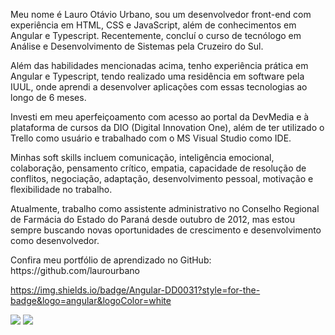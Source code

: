 <p>Meu nome é Lauro Otávio Urbano, sou um desenvolvedor front-end com experiência em HTML, CSS e JavaScript, além de conhecimentos em Angular e Typescript. Recentemente, concluí o curso de tecnólogo em Análise e Desenvolvimento de Sistemas pela Cruzeiro do Sul.</p>

<p>Além das habilidades mencionadas acima, tenho experiência prática em Angular e Typescript, tendo realizado uma residência em software pela IUUL, onde aprendi a desenvolver aplicações com essas tecnologias ao longo de 6 meses.</p>

<p>Investi em meu aperfeiçoamento com acesso ao portal da DevMedia e à plataforma de cursos da DIO (Digital Innovation One), além de ter utilizado o Trello como usuário e trabalhado com o MS Visual Studio como IDE.</p>

<p>Minhas soft skills incluem comunicação, inteligência emocional, colaboração, pensamento crítico, empatia, capacidade de resolução de conflitos, negociação, adaptação, desenvolvimento pessoal, motivação e flexibilidade no trabalho.</p>

<p>Atualmente, trabalho como assistente administrativo no Conselho Regional de Farmácia do Estado do Paraná desde outubro de 2012, mas estou sempre buscando novas oportunidades de crescimento e desenvolvimento como desenvolvedor.</p>

<p>Confira meu portfólio de aprendizado no GitHub: https://github.com/laurourbano</p>

https://img.shields.io/badge/Angular-DD0031?style=for-the-badge&logo=angular&logoColor=white

  <div>
    <a href="https://instagram.com/lauro_otavio" target="_blank"><img src="https://img.shields.io/badge/-Instagram-%23E4405F?style=for-the-badge&logo=instagram&logoColor=white" target="_blank"></a>
    <a href="https://www.linkedin.com/in/admeadslauro" target="_blank"><img src="https://img.shields.io/badge/-LinkedIn-%230077B5?style=for-the-badge&logo=linkedin&logoColor=white" target="_blank"></a>
  </div>
